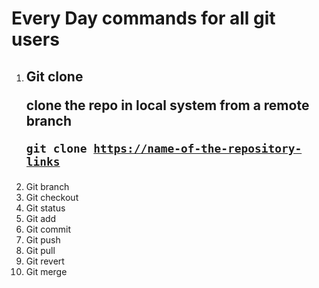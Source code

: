 # Every Day commands for all git users

1.  ## Git clone<p>clone the repo in local system from a remote branch </p><pre><code>git clone <https://name-of-the-repository-links></code></pre>
2. Git branch
3. Git checkout
4. Git status
5. Git add
6. Git commit 
7. Git push
8. Git pull
9. Git revert
10. Git merge
